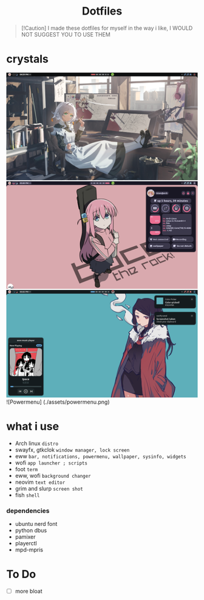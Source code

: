 <div align="center">
    <h1>Dotfiles</h1>
</div>

>   [!Caution]
>   I made these dotfiles for myself in the way i like, I WOULD NOT SUGGEST YOU TO USE THEM

# crystals

![Desktop](./assets/desktop.png)
![Desktop2](./assets/desktop2.png)
![Desktop3](./assets/desktop3.png)
![Powermenu] (./assets/powermenu.png)

# what i use

- Arch linux `distro`
- swayfx, gtkclok `window manager, lock screen`
- eww `bar, notifications, powermenu, wallpaper, sysinfo, widgets`
- wofi `app launcher ; scripts`
- foot `term`
- eww, wofi `background changer`
- neovim `text editor`
- grim and slurp `screen shot`
- fish `shell`

### dependencies

- ubuntu nerd font
- python dbus
- pamixer
- playerctl
- mpd-mpris


# To Do

- [ ] more bloat
